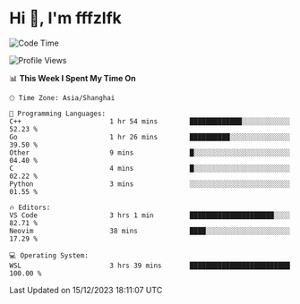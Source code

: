 # Hi 👋, I'm fffzlfk

<!--START_SECTION:waka-->
![Code Time](http://img.shields.io/badge/Code%20Time-621%20hrs%2012%20mins-blue)

![Profile Views](http://img.shields.io/badge/Profile%20Views-0-blue)

📊 **This Week I Spent My Time On** 

```text
🕑︎ Time Zone: Asia/Shanghai

💬 Programming Languages: 
C++                      1 hr 54 mins        █████████████░░░░░░░░░░░░   52.23 % 
Go                       1 hr 26 mins        ██████████░░░░░░░░░░░░░░░   39.50 % 
Other                    9 mins              █░░░░░░░░░░░░░░░░░░░░░░░░   04.40 % 
C                        4 mins              █░░░░░░░░░░░░░░░░░░░░░░░░   02.22 % 
Python                   3 mins              ░░░░░░░░░░░░░░░░░░░░░░░░░   01.55 % 

🔥 Editors: 
VS Code                  3 hrs 1 min         █████████████████████░░░░   82.71 % 
Neovim                   38 mins             ████░░░░░░░░░░░░░░░░░░░░░   17.29 % 

💻 Operating System: 
WSL                      3 hrs 39 mins       █████████████████████████   100.00 % 
```


 Last Updated on 15/12/2023 18:11:07 UTC
<!--END_SECTION:waka-->
